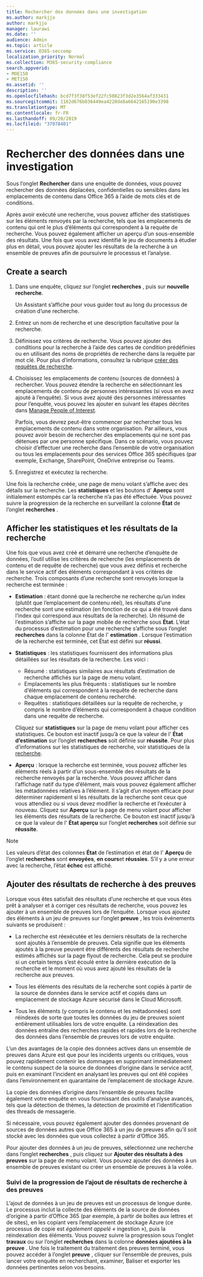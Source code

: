 ```yaml
---
title: Rechercher des données dans une investigation
ms.author: markjjo
author: markjjo
manager: laurawi
ms.date: ''
audience: Admin
ms.topic: article
ms.service: O365-seccomp
localization_priority: Normal
ms.collection: M365-security-compliance
search.appverid:
- MOE150
- MET150
ms.assetid: ''
description: ''
ms.openlocfilehash: bcd7f3f38f53ef22fc50823f3d2e3564af333431
ms.sourcegitcommit: 1162d676b036449ea4220de8a6642165190e3398
ms.translationtype: MT
ms.contentlocale: fr-FR
ms.lasthandoff: 09/20/2019
ms.locfileid: "37078401"
---
```

# <a name="search-for-data-in-an-investigation"></a>Rechercher des données dans une investigation

Sous l’onglet **Rechercher** dans une enquête de données, vous pouvez rechercher des données déplacées, confidentielles ou sensibles dans les emplacements de contenu dans Office 365 à l’aide de mots clés et de conditions. 

Après avoir exécuté une recherche, vous pouvez afficher des statistiques sur les éléments renvoyés par la recherche, tels que les emplacements de contenu qui ont le plus d’éléments qui correspondent à la requête de recherche. Vous pouvez également afficher un aperçu d’un sous-ensemble des résultats. Une fois que vous avez identifié le jeu de documents à étudier plus en détail, vous pouvez ajouter les résultats de la recherche à un ensemble de preuves afin de poursuivre le processus et l’analyse.

## <a name="create-a-search"></a>Create a search

1. Dans une enquête, cliquez sur l’onglet **recherches** , puis sur **nouvelle recherche**. 

    Un Assistant s’affiche pour vous guider tout au long du processus de création d’une recherche.

2. Entrez un nom de recherche et une description facultative pour la recherche.

3. Définissez vos critères de recherche. Vous pouvez ajouter des conditions pour la recherche à l’aide des cartes de condition prédéfinies ou en utilisant des noms de propriétés de recherche dans la requête par mot clé. Pour plus d’informations, consultez la rubrique [créer des requêtes de recherche](build-search-queries.md).

4. Choisissez les emplacements de contenu (sources de données) à rechercher. Vous pouvez étendre la recherche en sélectionnant les emplacements de contenu de personnes intéressantes (si vous en avez ajouté à l’enquête). Si vous avez ajouté des personnes intéressantes pour l’enquête, vous pouvez les ajouter en suivant les étapes décrites dans [Manage People of Interest](manage-people-of-interest.md#add-people-of-interest).
 
   Parfois, vous devrez peut-être commencer par rechercher tous les emplacements de contenu dans votre organisation. Par ailleurs, vous pouvez avoir besoin de rechercher des emplacements qui ne sont pas détenues par une personne spécifique. Dans ce scénario, vous pouvez choisir d’effectuer une recherche dans l’ensemble de votre organisation ou tous les emplacements pour des services Office 365 spécifiques (par exemple, Exchange, SharePoint, OneDrive entreprise ou Teams.

5. Enregistrez et exécutez la recherche.

Une fois la recherche créée, une page de menu volant s’affiche avec des détails sur la recherche. Les **statistiques** et les boutons d' **Aperçu** sont initialement estompés car la recherche n’a pas été effectuée. Vous pouvez suivre la progression de la recherche en surveillant la colonne **État** de l’onglet **recherches** .

## <a name="view-statistics-and-search-results"></a>Afficher les statistiques et les résultats de la recherche

Une fois que vous avez créé et démarré une recherche d’enquête de données, l’outil utilise les critères de recherche (les emplacements de contenu et de requête de recherche) que vous avez définis et recherche dans le service actif des éléments correspondant à vos critères de recherche. Trois composants d’une recherche sont renvoyés lorsque la recherche est terminée : 

- **Estimation** : étant donné que la recherche ne recherche qu’un index (plutôt que l’emplacement de contenu réel), les résultats d’une recherche sont une estimation (en fonction de ce qui a été trouvé dans l’index qui correspond aux résultats de la recherche). Un résumé de l’estimation s’affiche sur la page mobile de recherche sous **État**. L’état du processus d’estimation pour une recherche s’affiche sous l’onglet **recherches** dans la colonne État de l' **estimation** . Lorsque l’estimation de la recherche est terminée, cet État est défini sur **réussi**.

- **Statistiques** : les statistiques fournissent des informations plus détaillées sur les résultats de la recherche. Les voici :

    - Résumé : statistiques similaires aux résultats d’estimation de recherche affichés sur la page de menu volant.
    - Emplacements les plus fréquents : statistiques sur le nombre d’éléments qui correspondent à la requête de recherche dans chaque emplacement de contenu recherché. 
    - Requêtes : statistiques détaillées sur la requête de recherche, y compris le nombre d’éléments qui correspondent à chaque condition dans une requête de recherche.

    Cliquez sur **statistiques** sur la page de menu volant pour afficher ces statistiques. Ce bouton est inactif jusqu’à ce que la valeur de l' **État d’estimation** sur l’onglet **recherches** soit définie sur **réussite**. Pour plus d’informations sur les statistiques de recherche, voir statistiques de la [recherche](search-statistics.md).

- **Aperçu** : lorsque la recherche est terminée, vous pouvez afficher les éléments réels à partir d’un sous-ensemble des résultats de la recherche renvoyés par la recherche. Vous pouvez afficher dans l’affichage natif du type d’élément, mais vous pouvez également afficher les métadonnées relatives à l’élément. Il s’agit d’un moyen efficace pour déterminer rapidement si les résultats de la recherche sont ceux que vous attendiez ou si vous devez modifier la recherche et l’exécuter à nouveau. Cliquez sur **Aperçu** sur la page de menu volant pour afficher les éléments des résultats de la recherche. Ce bouton est inactif jusqu’à ce que la valeur de l' **État aperçu** sur l’onglet **recherches** soit définie sur **réussite**.
 
> [!NOTE]
> Les valeurs d’état des colonnes **État** de l’estimation et état de l' **Aperçu** de l’onglet **recherches** sont **envoyées**, **en cours**et **réussies**. S’il y a une erreur avec la recherche, l’état **échec** est affiché.

## <a name="add-search-results-to-evidence"></a>Ajouter des résultats de recherche à des preuves

Lorsque vous êtes satisfait des résultats d’une recherche et que vous êtes prêt à analyser et à corriger ces résultats de recherche, vous pouvez les ajouter à un ensemble de preuves lors de l’enquête. Lorsque vous ajoutez des éléments à un jeu de preuves sur l’onglet **preuve** , les trois événements suivants se produisent :

- La recherche est réexécutée et les derniers résultats de la recherche sont ajoutés à l’ensemble de preuves. Cela signifie que les éléments ajoutés à la preuve peuvent être différents des résultats de recherche estimés affichés sur la page flyout de recherche. Cela peut se produire si un certain temps s’est écoulé entre la dernière exécution de la recherche et le moment où vous avez ajouté les résultats de la recherche aux preuves.

- Tous les éléments des résultats de la recherche sont copiés à partir de la source de données dans le service actif et copiés dans un emplacement de stockage Azure sécurisé dans le Cloud Microsoft.

- Tous les éléments (y compris le contenu et les métadonnées) sont réindexés de sorte que toutes les données du jeu de preuves soient entièrement utilisables lors de votre enquête. La réindexation des données entraîne des recherches rapides et rapides lors de la recherche des données dans l’ensemble de preuves lors de votre enquête.

L’un des avantages de la copie des données actives dans un ensemble de preuves dans Azure est que pour les incidents urgents ou critiques, vous pouvez rapidement contenir les dommages en supprimant immédiatement le contenu suspect de la source de données d’origine dans le service actif, puis en examinant l’incident en analysant les preuves qui ont été copiées dans l’environnement en quarantaine de l’emplacement de stockage Azure. 

La copie des données d’origine dans l’ensemble de preuves facilite également votre enquête en vous fournissant des outils d’analyse avancés, tels que la détection de thèmes, la détection de proximité et l’identification des threads de messagerie.

Si nécessaire, vous pouvez également ajouter des données provenant de sources de données autres que Office 365 à un jeu de preuves afin qu’il soit stocké avec les données que vous collectez à partir d’Office 365.

Pour ajouter des données à un jeu de preuves, sélectionnez une recherche dans l’onglet **recherches** , puis cliquez sur **Ajouter des résultats à des preuves** sur la page de menu volant. Vous pouvez ajouter des données à un ensemble de preuves existant ou créer un ensemble de preuves à la volée.

### <a name="tracking-the-progress-of-adding-search-results-to-evidence"></a>Suivi de la progression de l’ajout de résultats de recherche à des preuves

L’ajout de données à un jeu de preuves est un processus de longue durée. Le processus inclut la collecte des éléments de la source de données d’origine à partir d’Office 365 (par exemple, à partir de boîtes aux lettres et de sites), en les copiant vers l’emplacement de stockage Azure (ce processus de copie est *également appelé «* ingestion »), puis la réindexation des éléments. Vous pouvez suivre la progression sous l’onglet **travaux** ou sur l’onglet **recherches** dans la colonne **données ajoutées à la preuve** . Une fois le traitement du traitement des preuves terminé, vous pouvez accéder à l’onglet **preuve** , cliquer sur l’ensemble de preuves, puis lancer votre enquête en recherchant, examiner, Baliser et exporter les données pertinentes selon vos besoins.